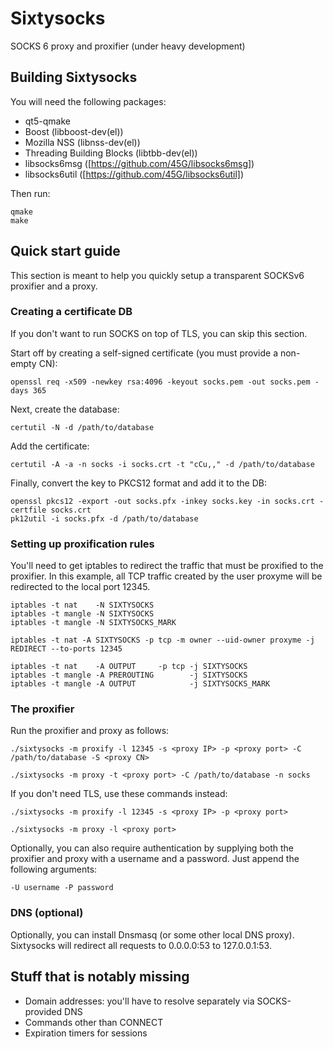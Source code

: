 # Sixtysocks
SOCKS 6 proxy and proxifier (under heavy development)

## Building Sixtysocks

You will need the following packages:
 * qt5-qmake
 * Boost (libboost-dev(el))
 * Mozilla NSS (libnss-dev(el))
 * Threading Building Blocks (libtbb-dev(el))
 * libsocks6msg ([https://github.com/45G/libsocks6msg])
 * libsocks6util ([https://github.com/45G/libsocks6util])

Then run:

```
qmake
make
```

## Quick start guide

This section is meant to help you quickly setup a transparent SOCKSv6 proxifier and a proxy.

### Creating a certificate DB

If you don't want to run SOCKS on top of TLS, you can skip this section.

Start off by creating a self-signed certificate (you must provide a non-empty CN):

```
openssl req -x509 -newkey rsa:4096 -keyout socks.pem -out socks.pem -days 365
```

Next, create the database:

```
certutil -N -d /path/to/database
```

Add the certificate:

```
certutil -A -a -n socks -i socks.crt -t "cCu,," -d /path/to/database
```

Finally, convert the key to PKCS12 format and add it to the DB:

```
openssl pkcs12 -export -out socks.pfx -inkey socks.key -in socks.crt -certfile socks.crt
pk12util -i socks.pfx -d /path/to/database
```

### Setting up proxification rules

You'll need to get iptables to redirect the traffic that must be proxified to the proxifier.
In this example, all TCP traffic created by the user proxyme will be redirected to the local port 12345.

```
iptables -t nat    -N SIXTYSOCKS
iptables -t mangle -N SIXTYSOCKS
iptables -t mangle -N SIXTYSOCKS_MARK

iptables -t nat -A SIXTYSOCKS -p tcp -m owner --uid-owner proxyme -j REDIRECT --to-ports 12345

iptables -t nat    -A OUTPUT     -p tcp -j SIXTYSOCKS
iptables -t mangle -A PREROUTING        -j SIXTYSOCKS
iptables -t mangle -A OUTPUT            -j SIXTYSOCKS_MARK
```

### The proxifier

Run the proxifier and proxy as follows:

```
./sixtysocks -m proxify -l 12345 -s <proxy IP> -p <proxy port> -C /path/to/database -S <proxy CN>
```

```
./sixtysocks -m proxy -t <proxy port> -C /path/to/database -n socks
```

If you don't need TLS, use these commands instead:

```
./sixtysocks -m proxify -l 12345 -s <proxy IP> -p <proxy port>
```

```
./sixtysocks -m proxy -l <proxy port>
```

Optionally, you can also require authentication by supplying both the proxifier and proxy with a username and a password.
Just append the following arguments:

```
-U username -P password
```

### DNS (optional)

Optionally, you can install Dnsmasq (or some other local DNS proxy). Sixtysocks will redirect all requests to 0.0.0.0:53 to 127.0.0.1:53.

## Stuff that is notably missing

* Domain addresses: you'll have to resolve separately via SOCKS-provided DNS
* Commands other than CONNECT
* Expiration timers for sessions
